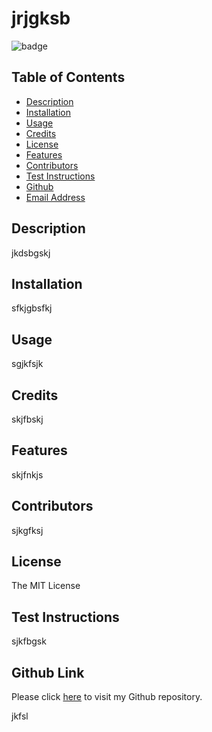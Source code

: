 

# jrjgksb

![badge](https://img.shields.io/badge/license-${answers.license}-brightgreen)<br />

## Table of Contents

- [Description](#description)
- [Installation](#installation)
- [Usage](#usage)
- [Credits](#credits)
- [License](#license)
- [Features](#features)
- [Contributors](#contributors)
- [Test Instructions](#test)
- [Github](#github)
- [Email Address](#email)

## Description

jkdsbgskj

## Installation

sfkjgbsfkj

## Usage 

sgjkfsjk

## Credits 

skjfbskj

## Features 

skjfnkjs

## Contributors

sjkgfksj

## License 

The MIT License

## Test Instructions

sjkfbgsk

## Github Link

Please click [here](sjkfgfnks) to visit my Github repository.

jkfsl
